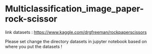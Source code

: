 # Multiclassification_image_paper-rock-scissor

link datasets :  https://www.kaggle.com/drgfreeman/rockpaperscissors

Please set change the directory datasets in jupyter notebook based on where you put the datasets !

